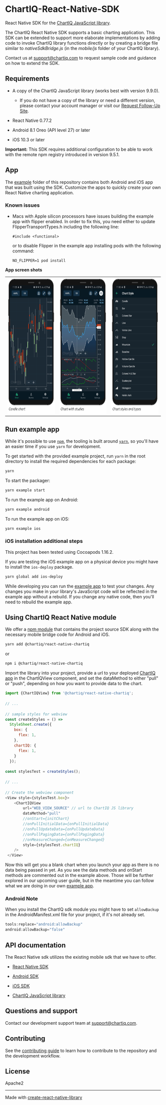 # ChartIQ-React-Native-SDK

React Native SDK for the [ChartIQ JavaScript library](https://documentation.chartiq.com).

The ChartIQ React Native SDK supports a basic charting application. This SDK can be extended to support more elaborate implementations by adding code to invoke ChartIQ library functions directly or by creating a bridge file similar to _nativeSdkBridge.js_ (in the _mobile/js_ folder of your ChartIQ library).

Contact us at <support@chartiq.com> to request sample code and guidance on how to extend the SDK.

## Requirements

- A copy of the ChartIQ JavaScript library (works best with version 9.9.0).
  - If you do not have a copy of the library or need a different version, please contact your account manager or visit our <a href="https://pages.marketintelligence.spglobal.com/ChartIQ-Follow-up-Request.html" target="_blank">Request Follow-Up Site</a>.

- React Native 0.77.2
- Android 8.1 Oreo (API level 27) or later
- iOS 10.3 or later

**Important:** This SDK requires additional configuration to be able to work with the remote npm registry introduced in version 9.5.1.

## App

The [example](https://github.com/ChartIQ/ChartIQ-React-Native-SDK/tree/main/example) folder of this repository contains both Android and iOS app that was built using the SDK. Customize the apps to quickly create your own React Native charting application.

### Known issues

- Macs with Apple silicon processors have issues building the example app with flipper enabled.
  In order to fix this, you need either to update FlipperTransportTypes.h including the following line:
  ```
  #include <functional>
  ```
  or to disable Flipper in the example app installing pods with the following command:
  ```
  NO_FLIPPER=1 pod install
  ```

**App screen shots**

<table>
  <tr>
    <td><img src="https://github.com/ChartIQ/ChartIQ-Android-SDK/blob/main/screenshots/Candle_Chart.png?raw=true" alt="Candle chart" width="200" height="440"/></td>
    <td><img src="https://github.com/ChartIQ/ChartIQ-Android-SDK/blob/main/screenshots/Chart_with_Studies.png?raw=true" alt="Chart with studies" width="200" height="440"/></td>
    <td><img src="https://github.com/ChartIQ/ChartIQ-Android-SDK/blob/main/screenshots/Chart_Styles_and_Types.png?raw=true" alt="Chart styles and types" width="200" height="440"/></td>
  </tr>
</table>


## Run example app

While it's possible to use [`npm`](https://github.com/npm/cli), the tooling is built around [`yarn`](https://classic.yarnpkg.com/), so you'll have an easier time if you use `yarn` for development.

To get started with the provided example project, run `yarn` in the root directory to install the required dependencies for each package:

```sh
yarn
```

To start the packager:

```sh
yarn example start
```

To run the example app on Android:

```sh
yarn example android
```

To run the example app on iOS:

```sh
yarn example ios
```

### iOS installation additional steps

This project has been tested using Cocoapods 1.16.2.

If you are testing the iOS example app on a physical device you might have to install the `ios-deploy` package.

```sh
yarn global add ios-deploy
```

While developing you can run the [example app](https://github.com/ChartIQ/ChartIQ-React-Native-SDK/tree/main/example) to test your changes. Any changes you make in your library's JavaScript code will be reflected in the example app without a rebuild. If you change any native code, then you'll need to rebuild the example app.

## Using ChartIQ React Native module

We offer a [npm module](https://www.npmjs.com/package/@chartiq/react-native-chartiq) that contains the project source SDK along with the necessary mobile bridge code for Android and iOS.

```sh
yarn add @chartiq/react-native-chartiq
```

or

```sh
npm i @chartiq/react-native-chartiq
```

Import the library into your project, provide a url to your deployed [ChartIQ app](https://documentation.chartiq.com/tutorial-Quick%20Start.html) in the ChartIQView component, and set the dataMethod to either "pull" or "push", depending on how you want to provide data to the chart.

```js
import {ChartIQView} from '@chartiq/react-native-chartiq';

// ...

// sample styles for webview
const createStyles = () =>
  StyleSheet.create({
    box: {
      flex: 1,
    },
    chartIQ: {
      flex: 1,
    }
  });

const stylesTest = createStyles();

// ...

// Create the webview component
<View style={stylesTest.box}>
	<ChartIQView
        url="WEB_VIEW_SOURCE" // url to ChartIQ JS library
        dataMethod="pull"
        //onStart={initChart}
        //onPullInitialData={onPullInitialData}
        //onPullUpdateData={onPullUpdateData}
        //onPullPagingData={onPullPagingData}
        //onMeasureChanged={onMeasureChanged}
        style={stylesTest.chartIQ}
	/>
 </View>
```

Now this will get you a blank chart when you launch your app as there is no data being passed in yet. As you see the data methods and onStart methods are commented out in the example above. Those will be further explored in our upcoming user guide, but in the meantime you can follow what we are doing in our own [example app](https://github.com/ChartIQ/ChartIQ-React-Native-SDK/blob/main/example/src/screens/root/root.screen.tsx#L119).

### Android Note
When you install the ChartIQ sdk module you might have to set `allowBackup` in the AndroidManifest.xml file for your project, if it's not already set.

```js
tools:replace="android:allowBackup"
android:allowBackup="false"
```


## API documentation

The React Native sdk utilizes the existing mobile sdk that we have to offer.

- [React Native SDK](https://documentation.chartiq.com/react-native-sdk/)

- [Android SDK](https://documentation.chartiq.com/android-sdk/)

- [iOS SDK](https://documentation.chartiq.com/ios-sdk/)

- [ChartIQ JavaScript library](https://documentation.chartiq.com)

## Questions and support

Contact our development support team at <support@chartiq.com>.

## Contributing

See the [contributing guide](https://github.com/ChartIQ/ChartIQ-React-Native-SDK/tree/main/CONTRIBUTING.md) to learn how to contribute to the repository and the development workflow.

## License

Apache2

---

Made with [create-react-native-library](https://github.com/callstack/react-native-builder-bob)
